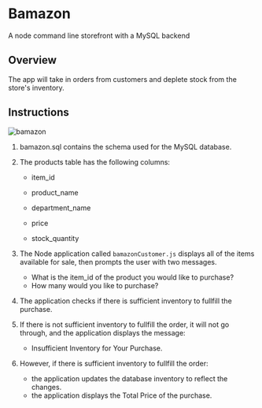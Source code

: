 # Bamazon
A node command line storefront with a MySQL backend

## Overview
The app will take in orders from customers and deplete stock from the store's inventory.

## Instructions
![bamazon](https://user-images.githubusercontent.com/37166192/41580309-58a2d01e-734f-11e8-88c1-0524e57ccae3.gif)

1. bamazon.sql contains the schema used for the MySQL database. 

2. The products table has the following columns:

   * item_id 

   * product_name 

   * department_name

   * price 

   * stock_quantity 

3. The Node application called `bamazonCustomer.js` displays all of the items available for sale, then prompts the user with two messages.

   * What is the item_id of the product you would like to purchase?
   * How many would you like to purchase?

4. The application checks if there is sufficient inventory to fullfill the purchase.

5. If there is not sufficient inventory to fullfill the order, it will not go through, and the application displays the message:
    * Insufficient Inventory for Your Purchase.

5. However, if there is sufficient inventory to fullfill the order:  
   * the application updates the database inventory to reflect the changes.
   * the application displays the Total Price of the purchase. 